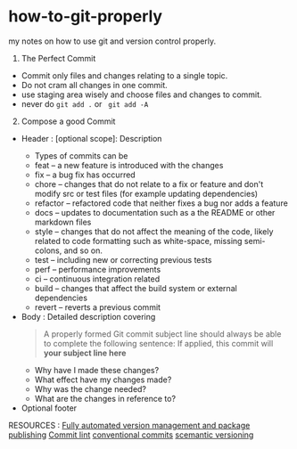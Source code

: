 # how-to-git-properly
my notes on how to use git and version control properly.

1. The Perfect Commit
  - Commit only files and changes relating to a single topic.
  - Do not cram all changes in one commit. 
  - use staging area wisely and choose files and changes to commit. 
  - never do ```git add .``` or ``` git add -A```
  
2. Compose a good Commit 
  - Header : <type>[optional scope]: Description
    - Types of commits can be
    - feat – a new feature is introduced with the changes
    - fix – a bug fix has occurred
    - chore – changes that do not relate to a fix or feature and don't modify src or test files (for example updating dependencies)
    - refactor – refactored code that neither fixes a bug nor adds a feature
    - docs – updates to documentation such as a the README or other markdown files
    - style – changes that do not affect the meaning of the code, likely related to code formatting such as white-space, missing semi-colons, and so on.
    - test – including new or correcting previous tests
    - perf – performance improvements
    - ci – continuous integration related
    - build – changes that affect the build system or external dependencies
    - revert – reverts a previous commit
  - Body : Detailed description covering
    >A properly formed Git commit subject line should always be able to complete the following sentence: If applied, this commit will **your subject line here**
    - Why have I made these changes?
    - What effect have my changes made?
    - Why was the change needed?
    - What are the changes in reference to?
  - Optional footer
  
RESOURCES :
  [Fully automated version management and package publishing](https://github.com/semantic-release/semantic-release)
  [Commit lint](https://github.com/conventional-changelog/commitlint)
  [conventional commits](https://www.conventionalcommits.org/en/v1.0.0/)
  [scemantic versioning](https://semver.org/)
